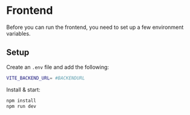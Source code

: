 # Frontend

Before you can run the frontend, you need to set up a few environment variables.

## Setup

Create an `.env` file and add the following:
```sh
VITE_BACKEND_URL= #BACKENDURL
```

Install & start:
```bash
npm install
npm run dev
```